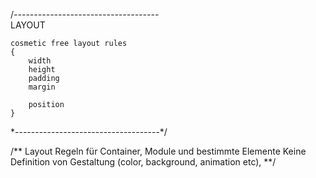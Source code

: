 /*------------------------------------*\
    LAYOUT
    
    cosmetic free layout rules
    {
        width
        height
        padding
        margin
        
        position        
    }
\*------------------------------------*/


/**
    Layout Regeln für Container, Module und bestimmte Elemente
    Keine Definition von Gestaltung (color, background, animation etc),
**/